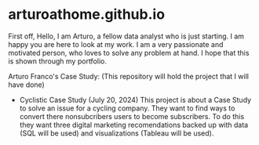 # arturoathome.github.io
First off, 
Hello, I am Arturo, a fellow data analyst who is just starting. I am happy you are here to look at my work.
I am a very passionate and motivated person, who loves to solve any problem at hand. I hope that this is shown through my portfolio.

Arturo Franco's Case Study:
(This repository will hold the project that I will have done)
  * Cyclistic Case Study (July 20, 2024)
    This project is about a Case Study to solve an issue for a cycling company. They want to find ways to convert there nonsubcribers users to become subscribers. To do this they want three digital marketing
    recomendations backed up with data (SQL will be used) and visualizations (Tableau will be used).

